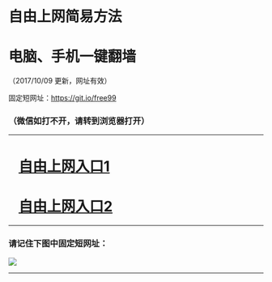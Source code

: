 ﻿# 自由上网简易方法

# 电脑、手机一键翻墙

（2017/10/09 更新，网址有效）

固定短网址：https://git.io/free99

### （微信如打不开，请转到浏览器打开）


***





# &nbsp;&nbsp; <a href="http://ft2900428006.fwq-tz-1001.info/fwqtz01.html?t=100900118432 " target="_blank">自由上网入口1</a>
# &nbsp;&nbsp; <a href="http://ft149728945.fwq-tz-1002.info/fwqtz02.html?t=10090017205 " target="_blank">自由上网入口2</a>
***

### 请记住下图中固定短网址：

<img src="https://s3-us-west-2.amazonaws.com/fwq-1001/yjfq-20170905okok.png" /> 


***

